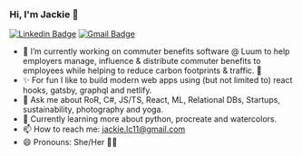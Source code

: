 ### Hi, I'm Jackie 🙂

[![Linkedin Badge](http://img.shields.io/badge/-jackiecalapristi-blue?style=flat-square&logo=Linkedin&logoColor=white)](https://https://www.linkedin.com/in/jacquelinecalapristi/)
[![Gmail Badge](https://img.shields.io/badge/-jackie.lc11@gmail.com-c14438?style=flat-square&logo=Gmail&logoColor=white&link=mailto:jackie.lc11@gmail.com)](mailto:jackie.lc11@gmail.com)

- 🚌   I’m currently working on commuter benefits software @ Luum to help employers manage, influence & distribute commuter benefits to employees while helping to reduce carbon footprints & traffic. 🌿
- ✨   For fun I like to build modern web apps using (but not limited to) react hooks, gatsby, graphql and netlify.
- 💬   Ask me about RoR, C#, JS/TS, React, ML, Relational DBs, Startups, sustainability, photography and yoga.
- 🌱   Currently learning more about python, procreate and watercolors.
- 📫   How to reach me: jackie.lc11@gmail.com
- 😄   Pronouns: She/Her 👩‍💻 